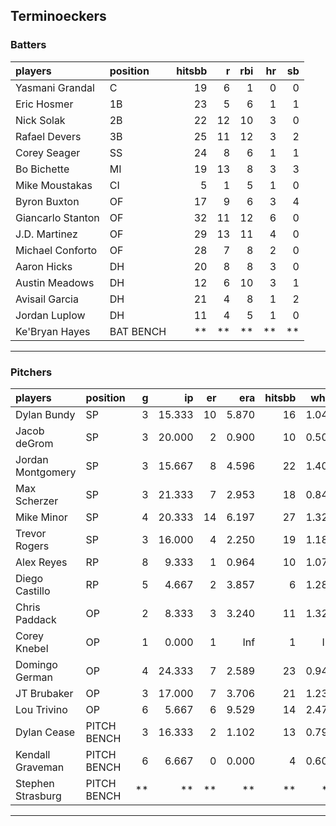 ## Terminoeckers

### Batters

 
|players           |position  | hitsbb|  r| rbi| hr| sb| 
|:-----------------|:---------|------:|--:|---:|--:|--:| 
|Yasmani Grandal   |C         |     19|  6|   1|  0|  0| 
|Eric Hosmer       |1B        |     23|  5|   6|  1|  1| 
|Nick Solak        |2B        |     22| 12|  10|  3|  0| 
|Rafael Devers     |3B        |     25| 11|  12|  3|  2| 
|Corey Seager      |SS        |     24|  8|   6|  1|  1| 
|Bo Bichette       |MI        |     19| 13|   8|  3|  3| 
|Mike Moustakas    |CI        |      5|  1|   5|  1|  0| 
|Byron Buxton      |OF        |     17|  9|   6|  3|  4| 
|Giancarlo Stanton |OF        |     32| 11|  12|  6|  0| 
|J.D. Martinez     |OF        |     29| 13|  11|  4|  0| 
|Michael Conforto  |OF        |     28|  7|   8|  2|  0| 
|Aaron Hicks       |DH        |     20|  8|   8|  3|  0| 
|Austin Meadows    |DH        |     12|  6|  10|  3|  1| 
|Avisail Garcia    |DH        |     21|  4|   8|  1|  2| 
|Jordan Luplow     |DH        |     11|  4|   5|  1|  0| 
|Ke'Bryan Hayes    |BAT BENCH |     **| **|  **| **| **| 


* * *

### Pitchers

 
|players           |position    |  g|     ip| er|   era| hitsbb|  whip| so|  w| sv| 
|:-----------------|:-----------|--:|------:|--:|-----:|------:|-----:|--:|--:|--:| 
|Dylan Bundy       |SP          |  3| 15.333| 10| 5.870|     16| 1.043| 15|  0|  0| 
|Jacob deGrom      |SP          |  3| 20.000|  2| 0.900|     10| 0.500| 30|  2|  0| 
|Jordan Montgomery |SP          |  3| 15.667|  8| 4.596|     22| 1.404| 10|  0|  0| 
|Max Scherzer      |SP          |  3| 21.333|  7| 2.953|     18| 0.844| 28|  1|  0| 
|Mike Minor        |SP          |  4| 20.333| 14| 6.197|     27| 1.328| 25|  1|  0| 
|Trevor Rogers     |SP          |  3| 16.000|  4| 2.250|     19| 1.188| 19|  2|  0| 
|Alex Reyes        |RP          |  8|  9.333|  1| 0.964|     10| 1.071| 13|  1|  7| 
|Diego Castillo    |RP          |  5|  4.667|  2| 3.857|      6| 1.286|  7|  0|  3| 
|Chris Paddack     |OP          |  2|  8.333|  3| 3.240|     11| 1.320|  9|  0|  0| 
|Corey Knebel      |OP          |  1|  0.000|  1|   Inf|      1|   Inf|  0|  0|  0| 
|Domingo German    |OP          |  4| 24.333|  7| 2.589|     23| 0.945| 24|  2|  0| 
|JT Brubaker       |OP          |  3| 17.000|  7| 3.706|     21| 1.235| 19|  0|  0| 
|Lou Trivino       |OP          |  6|  5.667|  6| 9.529|     14| 2.471|  6|  0|  4| 
|Dylan Cease       |PITCH BENCH |  3| 16.333|  2| 1.102|     13| 0.796| 25|  2|  0| 
|Kendall Graveman  |PITCH BENCH |  6|  6.667|  0| 0.000|      4| 0.600|  8|  0|  2| 
|Stephen Strasburg |PITCH BENCH | **|     **| **|    **|     **|    **| **| **| **| 


* * *


